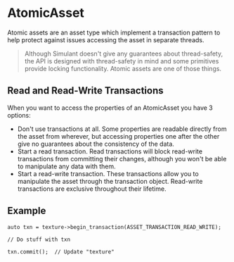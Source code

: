 # AtomicAsset<T>

Atomic assets are an asset type which implement a transaction pattern to help protect
against issues accessing the asset in separate threads.

> Although Simulant doesn't give any guarantees about thread-safety, the API is designed
> with thread-safety in mind and some primitives provide locking functionality. Atomic
> assets are one of those things.

## Read and Read-Write Transactions

When you want to access the properties of an AtomicAsset you have 3 options:

 - Don't use transactions at all. Some properties are readable directly from the
 asset from wherever, but accessing properties one after the other give no guarantees
 about the consistency of the data.
 - Start a read transaction. Read transactions will block read-write transactions from 
 committing their changes, although you won't be able to manipulate any data with them.
 - Start a read-write transaction. These transactions allow you to manipulate the asset
 through the transaction object. Read-write transactions are exclusive throughout their lifetime.
  
## Example
 
 ```
 auto txn = texture->begin_transaction(ASSET_TRANSACTION_READ_WRITE);
 
 // Do stuff with txn
 
 txn.commit();  // Update "texture"
 ```
